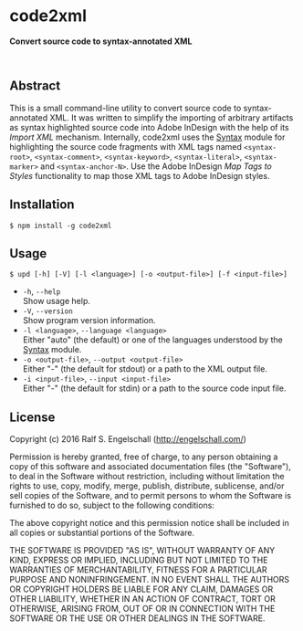 
code2xml
========

**Convert source code to syntax-annotated XML**

<p/>
<img src="https://nodei.co/npm/code2xml.png?downloads=true&stars=true" alt=""/>

<p/>
<img src="https://david-dm.org/rse/code2xml.png" alt=""/>

Abstract
--------

This is a small command-line utility to convert source code to
syntax-annotated XML. It was written to simplify the importing
of arbitrary artifacts as syntax highlighted source code into
Adobe InDesign with the help of its *Import XML* mechanism.
Internally, code2xml uses the [Syntax](https://github.com/rse/syntax)
module for highlighting the source code fragments with XML tags
named `<syntax-root>`, `<syntax-comment>`, `<syntax-keyword>`,
`<syntax-literal>`, `<syntax-marker>` and `<syntax-anchor-N>`. Use the
Adobe InDesign *Map Tags to Styles* functionality to map those XML tags
to Adobe InDesign styles.

Installation
------------

```
$ npm install -g code2xml
```

Usage
-----

```
$ upd [-h] [-V] [-l <language>] [-o <output-file>] [-f <input-file>]
```

- `-h`, `--help`<br/>
  Show usage help.
- `-V`, `--version`<br/>
  Show program version information.
- `-l <language>`, `--language <language>`<br/>
  Either "auto" (the default) or one of the languages understood
  by the [Syntax](https://github.com/rse/syntax) module.
- `-o <output-file>`, `--output <output-file>`<br/>
  Either "-" (the default for stdout) or a path to the XML output file.
- `-i <input-file>`, `--input <input-file>`<br/>
  Either "-" (the default for stdin) or a path to the source code input file.

License
-------

Copyright (c) 2016 Ralf S. Engelschall (http://engelschall.com/)

Permission is hereby granted, free of charge, to any person obtaining
a copy of this software and associated documentation files (the
"Software"), to deal in the Software without restriction, including
without limitation the rights to use, copy, modify, merge, publish,
distribute, sublicense, and/or sell copies of the Software, and to
permit persons to whom the Software is furnished to do so, subject to
the following conditions:

The above copyright notice and this permission notice shall be included
in all copies or substantial portions of the Software.

THE SOFTWARE IS PROVIDED "AS IS", WITHOUT WARRANTY OF ANY KIND,
EXPRESS OR IMPLIED, INCLUDING BUT NOT LIMITED TO THE WARRANTIES OF
MERCHANTABILITY, FITNESS FOR A PARTICULAR PURPOSE AND NONINFRINGEMENT.
IN NO EVENT SHALL THE AUTHORS OR COPYRIGHT HOLDERS BE LIABLE FOR ANY
CLAIM, DAMAGES OR OTHER LIABILITY, WHETHER IN AN ACTION OF CONTRACT,
TORT OR OTHERWISE, ARISING FROM, OUT OF OR IN CONNECTION WITH THE
SOFTWARE OR THE USE OR OTHER DEALINGS IN THE SOFTWARE.

